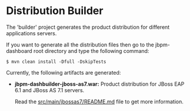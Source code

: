 Distribution Builder
==========================

The 'builder' project generates the product distribution for different applications servers.

If you want to generate all the distribution files then go to the jbpm-dashboard root directory and
type the following command:

    $ mvn clean install -Dfull -DskipTests

Currently, the following artifacts are generated:

* **jbpm-dashbuilder-jboss-as7.war:**  Product distribution for JBoss EAP 6.1 and JBoss AS 7.1 servers.

  Read the [src/main/jbossas7/README.md](https://github.com/droolsjbpm/jbpm-dashboard/blob/master/jbpm-dashboard-distributions/src/main/jbossas7/README.md) file to get more information.